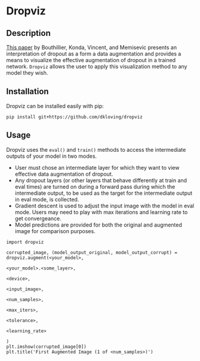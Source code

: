 # Dropviz

## Description

[This paper](https://arxiv.org/abs/1506.08700) by Bouthillier, Konda, Vincent, and  Memisevic presents an interpretation of dropout as a form a data augmentation and provides a means to visualize the effective augmentation of dropout in a trained network. `Dropviz` allows the user to apply this visualization method to any model they wish.

## Installation

Dropviz can be installed easily with pip:

`pip install git+https://github.com/dkloving/dropviz`

## Usage

Dropviz uses the `eval()` and `train()` methods to access the intermediate outputs of your model in two modes.

 - User must chose an intermediate layer for which they want to view effective data augmentation of dropout.
 - Any dropout layers (or other layers that behave differently at train and eval times) are turned on during a forward pass during which the intermediate output, to be used as the target for the intermediate output in eval mode, is collected.  
 - Gradient descent is used to adjust the input image with the model in eval mode. Users may need to play with max iterations and learning rate to get convergeance.
 - Model predictions are provided for both the original and augmented image for comparison purposes.
 
```
import dropviz

corrupted_image, (model_output_original, model_output_corrupt) = dropviz.augment(<your_model>,
                                                                                 <your_model>.<some_layer>,
                                                                                 <device>,
                                                                                 <input_image>,
                                                                                 <num_samples>,
                                                                                 <max_iters>,
                                                                                 <tolerance>,
                                                                                 <learning_rate>
                                                                                )
plt.imshow(corrupted_image[0])
plt.title('First Augmented Image (1 of <num_samples>)')
```
